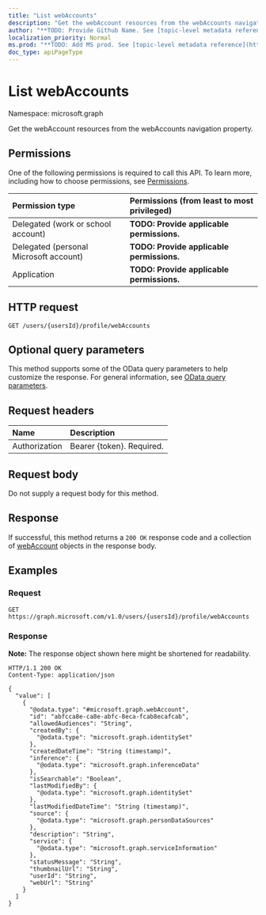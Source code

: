 ```yaml
---
title: "List webAccounts"
description: "Get the webAccount resources from the webAccounts navigation property."
author: "**TODO: Provide Github Name. See [topic-level metadata reference](https://msgo.azurewebsites.net/add/document/guidelines/metadata.html#topic-level-metadata)**"
localization_priority: Normal
ms.prod: "**TODO: Add MS prod. See [topic-level metadata reference](https://msgo.azurewebsites.net/add/document/guidelines/metadata.html#topic-level-metadata)**"
doc_type: apiPageType
---
```


# List webAccounts
Namespace: microsoft.graph



Get the webAccount resources from the webAccounts navigation property.

## Permissions
One of the following permissions is required to call this API. To learn more, including how to choose permissions, see [Permissions](/graph/permissions-reference).

|Permission type|Permissions (from least to most privileged)|
|:---|:---|
|Delegated (work or school account)|**TODO: Provide applicable permissions.**|
|Delegated (personal Microsoft account)|**TODO: Provide applicable permissions.**|
|Application|**TODO: Provide applicable permissions.**|

## HTTP request

<!-- {
  "blockType": "ignored"
}
-->
``` http
GET /users/{usersId}/profile/webAccounts
```

## Optional query parameters
This method supports some of the OData query parameters to help customize the response. For general information, see [OData query parameters](/graph/query-parameters).

## Request headers
|Name|Description|
|:---|:---|
|Authorization|Bearer {token}. Required.|

## Request body
Do not supply a request body for this method.

## Response

If successful, this method returns a `200 OK` response code and a collection of [webAccount](../resources/webaccount.md) objects in the response body.

## Examples

### Request
<!-- {
  "blockType": "request",
  "name": "list_webaccount"
}
-->
``` http
GET https://graph.microsoft.com/v1.0/users/{usersId}/profile/webAccounts
```


### Response
**Note:** The response object shown here might be shortened for readability.
<!-- {
  "blockType": "response",
  "truncated": true,
  "@odata.type": "Collection(microsoft.graph.webAccount)"
}
-->
``` http
HTTP/1.1 200 OK
Content-Type: application/json

{
  "value": [
    {
      "@odata.type": "#microsoft.graph.webAccount",
      "id": "abfcca8e-ca8e-abfc-8eca-fcab8ecafcab",
      "allowedAudiences": "String",
      "createdBy": {
        "@odata.type": "microsoft.graph.identitySet"
      },
      "createdDateTime": "String (timestamp)",
      "inference": {
        "@odata.type": "microsoft.graph.inferenceData"
      },
      "isSearchable": "Boolean",
      "lastModifiedBy": {
        "@odata.type": "microsoft.graph.identitySet"
      },
      "lastModifiedDateTime": "String (timestamp)",
      "source": {
        "@odata.type": "microsoft.graph.personDataSources"
      },
      "description": "String",
      "service": {
        "@odata.type": "microsoft.graph.serviceInformation"
      },
      "statusMessage": "String",
      "thumbnailUrl": "String",
      "userId": "String",
      "webUrl": "String"
    }
  ]
}
```

